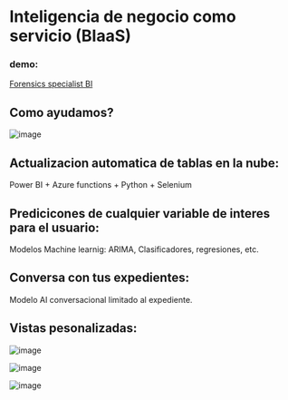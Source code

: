 # Inteligencia de negocio como servicio (BIaaS)
### demo: 
[Forensics specialist BI](https://axissn01.github.io/)

## Como ayudamos?
![image](https://github.com/axisSN01/axisSN01.github.io/assets/50971046/4b8a3f29-4ea4-4f53-89b0-b4163837989a)

## Actualizacion automatica de tablas en la nube:
Power BI + Azure functions + Python + Selenium

## Predicicones de cualquier variable de interes para el usuario:
Modelos Machine learnig: ARIMA, Clasificadores, regresiones, etc.

## Conversa con tus expedientes: 
Modelo AI conversacional limitado al expediente.

## Vistas pesonalizadas:
![image](https://github.com/axisSN01/axisSN01.github.io/assets/50971046/77fb1b32-db6d-444a-a220-418c603a1f82)

![image](https://github.com/axisSN01/axisSN01.github.io/assets/50971046/ed8bb04d-f6d6-4ba3-b9a0-39076e826721)

![image](https://github.com/axisSN01/axisSN01.github.io/assets/50971046/7ca91568-7869-4170-b437-1d5eefb546b9)


